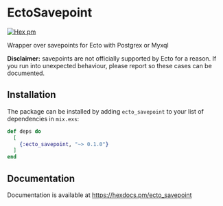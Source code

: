 # EctoSavepoint
[![Hex pm](https://img.shields.io/hexpm/dt/ecto_savepoint?color=brightgreen)](https://hex.pm/packages/ecto_savepoint)

Wrapper over savepoints for Ecto with Postgrex or Myxql

**Disclaimer:** savepoints are not officially supported by Ecto for a reason. 
If you run into unexpected behaviour, please report so these cases can be documented.

## Installation

The package can be installed by adding `ecto_savepoint` to your list of dependencies
in `mix.exs`:

```elixir
def deps do
  [
    {:ecto_savepoint, "~> 0.1.0"}
  ]
end
```

## Documentation

Documentation is available at <https://hexdocs.pm/ecto_savepoint>
